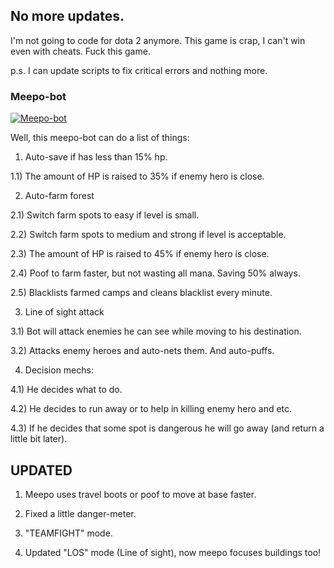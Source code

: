 ## No more updates.

I'm not going to code for dota 2 anymore.
This game is crap, I can't win even with cheats. Fuck this game.

p.s. I can update scripts to fix critical errors and nothing more.


### Meepo-bot

[![Meepo-bot](http://i.imgur.com/EFds4TF.jpg)](https://www.youtube.com/watch?v=kMVhPQ7tJyE "Meepo-bot")

Well, this meepo-bot can do a list of things:

1) Auto-save if has less than 15% hp.

1.1) The amount of HP is raised to 35% if enemy hero is close.



2) Auto-farm forest

2.1) Switch farm spots to easy if level is small.

2.2) Switch farm spots to medium and strong if level is acceptable.

2.3) The amount of HP is raised to 45% if enemy hero is close.

2.4) Poof to farm faster, but not wasting all mana. Saving 50% always.

2.5) Blacklists farmed camps and cleans blacklist every minute.



3) Line of sight attack

3.1) Bot will attack enemies he can see while moving to his destination.

3.2) Attacks enemy heroes and auto-nets them. And auto-puffs.



4) Decision mechs:

4.1) He decides what to do.

4.2) He decides to run away or to help in killing enemy hero and etc.

4.3) If he decides that some spot is dangerous he will go away (and return a little bit later).


## UPDATED

1) Meepo uses travel boots or poof to move at base faster.

2) Fixed a little danger-meter.

3) "TEAMFIGHT" mode.

4) Updated "LOS" mode (Line of sight), now meepo focuses buildings too!


